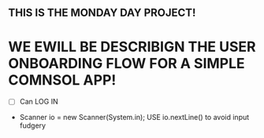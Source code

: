 ## THIS IS THE MONDAY DAY PROJECT!
# WE EWILL BE DESCRIBIGN THE USER ONBOARDING FLOW FOR A SIMPLE COMNSOL APP!

- [ ] Can LOG IN
- Scanner io = new Scanner(System.in);
USE io.nextLine() to avoid input fudgery